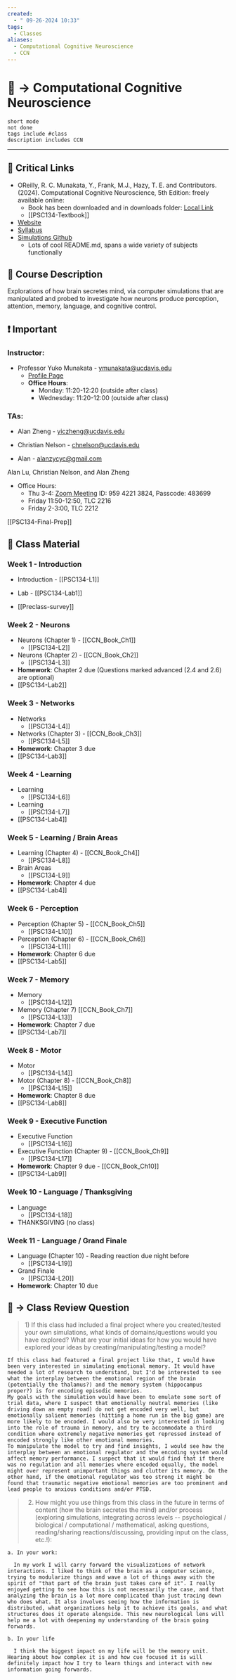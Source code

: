 ```yaml
---
created:
  - " 09-26-2024 10:33"
tags:
  - Classes
aliases:
  - Computational Cognitive Neuroscience
  - CCN
---
```


# 📗 -> Computational Cognitive Neuroscience
```tasks
short mode
not done
tags include #class
description includes CCN
```
---
## 🔗 Critical Links
- OReilly, R. C. Munakata, Y., Frank, M.J., Hazy, T. E. and Contributors. (2024). Computational Cognitive Neuroscience, 5th Edition: freely available online:
	- Book has been downloaded and in downloads folder: [Local Link](file:///C:\Users\diego\OneDrive\Documents\College_Files\Textbooks\ccnbook_ed5.pdf)
	- [[PSC134-Textbook]]
- [Website](https://compcogneuro.org )
- [Syllabus](https://docs.google.com/document/d/1nyhGDJozEiitDx6G-vxm-pwc6VvX7NqUzitLub9C2rw/edit)
- [Simulations Github](https://github.com/CompCogNeuro/sims/tree/main)
	- Lots of cool README.md, spans a wide variety of subjects functionally

## 🔶 Course Description
Explorations of how brain secretes mind, via computer simulations that are manipulated and probed to investigate how neurons produce perception, attention, memory, language, and cognitive control.

## ❗ Important
### Instructor: 
- Professor Yuko Munakata - ymunakata@ucdavis.edu
  - [Profile Page](https://psychology.ucdavis.edu/people/munakata)
  - **Office Hours**: 
    - Monday: 11:20-12:20 (outside after class)
    - Wednesday: 11:20-12:00 (outside after class)
### TAs:
- Alan Zheng - yiczheng@ucdavis.edu

- Christian Nelson - chnelson@ucdavis.edu

- Alan - alanzycyc@gmail.com

Alan Lu, Christian Nelson, and Alan Zheng
- Office Hours: 
	- Thu 3-4: [Zoom Meeting](https://ucdavis.zoom.us/j/95942213824?pwd=p2WOgbbdvq8bHauJqFXNXexsYMkuYX.1) ID: 959 4221 3824, Passcode: 483699
	- Friday 11:50-12:50, TLC 2216
	- Friday 2-3:00, TLC 2212




[[PSC134-Final-Prep]]
## 📄 Class Material
### Week 1 - Introduction
- Introduction - [[PSC134-L1]]
- Lab - [[PSC134-Lab1]]

- [[Preclass-survey]]
### Week 2 - Neurons
- Neurons (Chapter 1) - [[CCN_Book_Ch1]]
	- [[PSC134-L2]]
- Neurons (Chapter 2) - [[CCN_Book_Ch2]]
	- [[PSC134-L3]]
- **Homework**: Chapter 2 due (Questions marked advanced (2.4 and 2.6) are optional)
- [[PSC134-Lab2]]

### Week 3 - Networks
- Networks
	- [[PSC134-L4]]
- Networks (Chapter 3) - [[CCN_Book_Ch3]]
	- [[PSC134-L5]]
- **Homework**: Chapter 3 due
- [[PSC134-Lab3]]

### Week 4 - Learning
- Learning
	- [[PSC134-L6]]
- Learning
	- [[PSC134-L7]]
- [[PSC134-Lab4]]

### Week 5 - Learning / Brain Areas
- Learning (Chapter 4) - [[CCN_Book_Ch4]]
	- [[PSC134-L8]]
- Brain Areas
	- [[PSC134-L9]]
- **Homework**: Chapter 4 due
- [[PSC134-Lab4]]

### Week 6 - Perception
- Perception (Chapter 5) - [[CCN_Book_Ch5]]
	- [[PSC134-L10]]
- Perception (Chapter 6) - [[CCN_Book_Ch6]]
	- [[PSC134-L11]]
- **Homework**: Chapter 6 due
- [[PSC134-Lab5]]

### Week 7 - Memory
- Memory
	- [[PSC134-L12]]
- Memory (Chapter 7) [[CCN_Book_Ch7]]
	- [[PSC134-L13]]
- **Homework**: Chapter 7 due
- [[PSC134-Lab7]]

### Week 8 - Motor
- Motor
	- [[PSC134-L14]]
- Motor (Chapter 8) - [[CCN_Book_Ch8]]
	- [[PSC134-L15]]
- **Homework**: Chapter 8 due
- [[PSC134-Lab8]]

### Week 9 - Executive Function
- Executive Function
	- [[PSC134-L16]]
- Executive Function (Chapter 9) - [[CCN_Book_Ch9]]
	- [[PSC134-L17]]
- **Homework**: Chapter 9 due - [[CCN_Book_Ch10]]
- [[PSC134-Lab9]]

### Week 10 - Language / Thanksgiving
- Language
	- [[PSC134-L18]]
- THANKSGIVING (no class)

### Week 11 - Language / Grand Finale
- Language (Chapter 10) - Reading reaction due night before
	- [[PSC134-L19]]
- Grand Finale
	- [[PSC134-L20]]
- **Homework**: Chapter 10 due


## 🧪 -> Class Review Question
> 1) If this class had included a final project where you created/tested your own simulations, what kinds of domains/questions would you have explored? What are your initial ideas for how you would have explored your ideas by creating/manipulating/testing a model?

```
If this class had featured a final project like that, I would have been very interested in simulating emotional memory. It would have needed a lot of research to understand, but I'd be interested to see what the interplay between the emotional region of the brain (potentially the thalamus?) and the memory system (hippocampus proper?) is for encoding episodic memories.  
My goals with the simulation would have been to emulate some sort of trial data, where I suspect that emotionally neutral memories (like driving down an empty road) do not get encoded very well, but emotionally salient memories (hitting a home run in the big game) are more likely to be encoded. I would also be very interested in looking into the role of trauma in memory, and try to accommodate a third condition where extremely negative memories get repressed instead of encoded strongly like other emotional memories.   
To manipulate the model to try and find insights, I would see how the interplay between an emotional regulator and the encoding system would affect memory performance. I suspect that it would find that if there was no regulation and all memories where encoded equally, the model might over represent unimportant things and clutter its memory. On the other hand, if the emotional regulator was too strong it might be found that traumatic negative emotional memories are too prominent and lead people to anxious conditions and/or PTSD.  
```  

> 2) How might you use things from this class in the future in terms of content (how the brain secretes the mind) and/or process (exploring simulations, integrating across levels -- psychological / biological / computational / mathematical, asking questions, reading/sharing reactions/discussing, providing input on the class, etc.!):

```
a. In your work:

  In my work I will carry forward the visualizations of network interactions. I liked to think of the brain as a computer science, trying to modularize things and wave a lot of things away with the spirit of "that part of the brain just takes care of it". I really enjoyed getting to see how this is not necessarily the case, and that analyzing the brain is a lot more complicated than just tracing down who does what. It also involves seeing how the information is distributed, what organizations help it to achieve its goals, and what structures does it operate alongside. This new neurological lens will help me a lot with deepening my understanding of the brain going forwards.

b. In your life

  I think the biggest impact on my life will be the memory unit. Hearing about how complex it is and how cue focused it is will definitely impact how I try to learn things and interact with new information going forwards.
```

